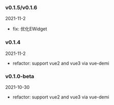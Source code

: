 ### v0.1.5/v0.1.6

2021-11-2

- fix: 优化EWidget

### v0.1.4

2021-11-2

- refactor: support vue2 and vue3 via vue-demi

### v0.1.0-beta

2021-10-30

- refactor: support vue2 and vue3 via vue-demi
